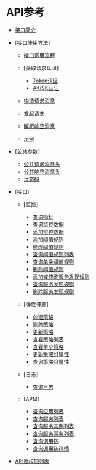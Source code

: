 # API参考

-   [接口简介](接口简介.md)
-   [接口使用方法]
    -   [接口调用流程](接口调用流程.md)
    -   [获取请求认证]
        -   [Token认证](Token认证.md)
        -   [AK/SK认证](AK-SK认证.md)

    -   [构造请求消息](构造请求消息.md)
    -   [发起请求](发起请求.md)
    -   [解析响应消息](解析响应消息.md)
    -   [示例](示例.md)

-   [公共参数]
    -   [公共请求消息头](公共请求消息头.md)
    -   [公共响应消息头](公共响应消息头.md)
    -   [状态码](状态码.md)

-   [接口]
    -   [监控]
        -   [查询指标](查询指标.md)
        -   [查询监控数据](查询监控数据.md)
        -   [添加监控数据](添加监控数据.md)
        -   [添加阈值规则](添加阈值规则.md)
        -   [修改阈值规则](修改阈值规则.md)
        -   [查询阈值规则列表](查询阈值规则列表.md)
        -   [查询单条阈值规则](查询单条阈值规则.md)
        -   [删除阈值规则](删除阈值规则.md)
        -   [添加或修改服务发现规则](添加或修改服务发现规则.md)
        -   [查询服务发现规则](查询服务发现规则.md)
        -   [删除服务发现规则](删除服务发现规则.md)

    -   [弹性伸缩]
        -   [创建策略](创建策略.md)
        -   [删除策略](删除策略.md)
        -   [更新策略](更新策略.md)
        -   [查看策略列表](查看策略列表.md)
        -   [查看单个策略](查看单个策略.md)
        -   [更新策略组属性](更新策略组属性.md)
        -   [查询策略组属性](查询策略组属性.md)

    -   [日志]
        -   [查询日志](查询日志.md)

    -   [APM]
        -   [查询应用列表](查询应用列表.md)
        -   [查询服务列表](查询服务列表.md)
        -   [查询服务实例列表](查询服务实例列表.md)
        -   [查询服务事务列表](查询服务事务列表.md)
        -   [查询调用链](查询调用链.md)
        -   [查询调用链详情](查询调用链详情.md)


-   [API授权项列表](API授权项列表.md)

